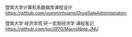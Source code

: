 暨南大学计算机系数据库课程设计 https://github.com/yumminhuang/DrugSaleAdministration

暨南大学 经济学院 研一宏观经济学 课程笔记 https://github.com/jun3970/MacroNote.JNU
